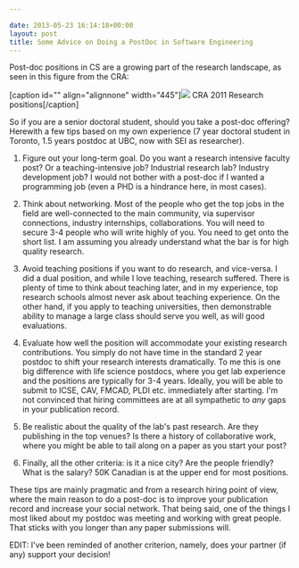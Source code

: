 ```yaml
---

date: 2013-05-23 16:14:18+00:00
layout: post
title: Some Advice on Doing a PostDoc in Software Engineering
---
```


Post-doc positions in CS are a growing part of the research landscape, as seen in this figure from the CRA:

[caption id="" align="alignnone" width="445"][![](http://www.cccblog.org/wp-content/uploads/2011/05/figure21.png)](http://www.cccblog.org/wp-content/uploads/2011/05/figure21.png) CRA 2011 Research positions[/caption]

So if you are a senior doctoral student, should you take a post-doc offering? Herewith a few tips based on my own experience (7 year doctoral student in Toronto, 1.5 years postdoc at UBC, now with SEI as researcher).

1. Figure out your long-term goal. Do you want a research intensive faculty post? Or a teaching-intensive job? Industrial research lab? Industry development job? I would not bother with a post-doc if I wanted a programming job (even a PHD is a hindrance here, in most cases).

2. Think about networking. Most of the people who get the top jobs in the field are well-connected to the main community, via supervisor connections, industry internships, collaborations. You will need to secure 3-4 people who will write highly of you. You need to get onto the short list. I am assuming you already understand what the bar is for high quality research.

3. Avoid teaching positions if you want to do research, and vice-versa. I did a dual position, and while I love teaching, research suffered. There is plenty of time to think about teaching later, and in my experience, top research schools almost never ask about teaching experience. On the other hand, if you apply to teaching universities, then demonstrable ability to manage a large class should serve you well, as will good evaluations.

4. Evaluate how well the position will accommodate your existing research contributions. You simply do not have time in the standard 2 year postdoc to shift your research interests dramatically. To me this is one big difference with life science postdocs, where you get lab experience and the positions are typically for 3-4 years. Ideally, you will be able to submit to ICSE, CAV, FMCAD, PLDI etc. immediately after starting. I'm not convinced that hiring committees are at all sympathetic to *any* gaps in your publication record.

5. Be realistic about the quality of the lab's past research. Are they publishing in the top venues? Is there a history of collaborative work, where you might be able to tail along on a paper as you start your post?

6. Finally, all the other criteria: is it a nice city? Are the people friendly? What is the salary? 50K Canadian is at the upper end for most positions.

These tips are mainly pragmatic and from a research hiring point of view, where the main reason to do a post-doc is to improve your publication record and increase your social network. That being said, one of the things I most liked about my postdoc was meeting and working with great people. That sticks with you longer than any paper submissions will.

EDIT: I've been reminded of another criterion, namely, does your partner (if any) support your decision!

